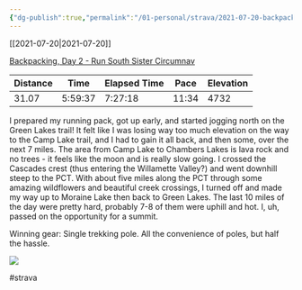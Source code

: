 ```yaml
---
{"dg-publish":true,"permalink":"/01-personal/strava/2021-07-20-backpacking-day-2-run-south-sister-circumnav/"}
---
```



[[2021-07-20\|2021-07-20]]

[Backpacking, Day 2 - Run South Sister Circumnav](https://www.strava.com/activities/5665864970)

| Distance | Time    | Elapsed Time | Pace  | Elevation |
| -------- | ------- | ------------ | ----- | --------- |
| 31.07    | 5:59:37 | 7:27:18      | 11:34 | 4732      |


I prepared my running pack, got up early, and started jogging north on the Green Lakes trail! It felt like I was losing way too much elevation on the way to the Camp Lake trail, and I had to gain it all back, and then some, over the next 7 miles. The area from Camp Lake to Chambers Lakes is lava rock and no trees - it feels like the moon and is really slow going. I crossed the Cascades crest (thus entering the Willamette Valley?) and went downhill steep to the PCT. With about five miles along the PCT through some amazing wildflowers and beautiful creek crossings, I turned off and made my way up to Moraine Lake then back to Green Lakes. The last 10 miles of the day were pretty hard, probably 7-8 of them were uphill and hot. I, uh, passed on the opportunity for a summit.

Winning gear: Single trekking pole. All the convenience of poles, but half the hassle.
    
![](https://dgtzuqphqg23d.cloudfront.net/_EmaBkx2iv4ZHe6NmKMAwYeqPqsv4_2lb8RV452DK5U-768x576.jpg)

    

#strava
